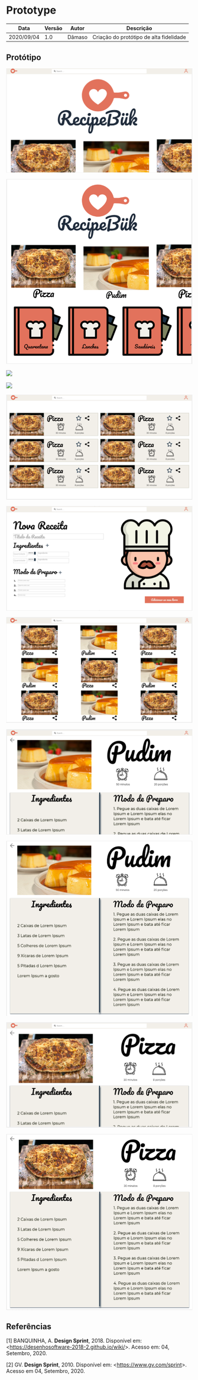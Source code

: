 # Prototype

| Data |Versão| Autor | Descrição |
| ---- | ---- | ----- | --------- |
| 2020/09/04 | 1.0 | Dâmaso | Criação do protótipo de alta fidelidade |

## Protótipo

![](../assets/01-design-sprint/4-prototype/Homepage.png)

![](../assets/01-design-sprint/4-prototype/Homepage-Scroll.png)

![](../assets/01-design-sprint/4-prototype/Perfil_do_usuário.png)

![](../assets/01-design-sprint/4-prototype/Perfil_do_usuário-Scroll.png)

![](../assets/01-design-sprint/4-prototype/Pesquisa.png)

![](../assets/01-design-sprint/4-prototype/Novareceita.png)

![](../assets/01-design-sprint/4-prototype/Receitas_da_Quarentena.png)

![](../assets/01-design-sprint/4-prototype/Receita_de_pudim.png)

![](../assets/01-design-sprint/4-prototype/Receita_de_Pudim-Scroll.png)

![](../assets/01-design-sprint/4-prototype/Receita_de_Pizza.png)

![](../assets/01-design-sprint/4-prototype/Receita_de_Pizza-Scroll.png)

## Referências

[1] BANQUINHA, A. **Design Sprint**, 2018. Disponível em: <<https://desenhosoftware-2018-2.github.io/wiki/>>. Acesso em: 04, Setembro, 2020.

[2] GV. **Design Sprint**, 2010. Disponível em: <<https://www.gv.com/sprint>>. Acesso em 04, Setembro, 2020.
